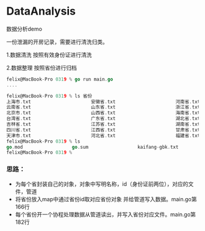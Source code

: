 # DataAnalysis
数据分析demo

一份泄漏的开房记录，需要进行清洗归类。

1.数据清洗
按照有效身份证进行清洗

2.数据整理
按照省份进行归档
```go
felix@MacBook-Pro 0319 % go run main.go
....

felix@MacBook-Pro 0319 % ls 省份
上海市.txt                      安徽省.txt                      河南省.txt                      贵州省.txt                      内蒙古自治区.txt
云南省.txt                      山东省.txt                      浙江省.txt                      辽宁省.txt                      宁夏回族自治区.txt
北京市.txt                      山西省.txt                      海南省.txt                      重庆市.txt                      广西壮族自治区.txt
台湾省.txt                      广东省.txt                      湖北省.txt                      陕西省.txt                      澳门特别行政区.txt
吉林省.txt                      江苏省.txt                      湖南省.txt                      青海省.txt                      香港特别行政区.txt
四川省.txt                      江西省.txt                      甘肃省.txt                      黑龙江省.txt                    新疆维吾尔自治区.txt
天津市.txt                      河北省.txt                      福建省.txt                      西藏自治区.txt
felix@MacBook-Pro 0319 % ls
go.mod                  go.sum                  kaifang-gbk.txt         kaifang-utf8_bad.txt    kaifang-utf8_good.txt   main.go                 省份
felix@MacBook-Pro 0319 % 

```
### 思路：
- 为每个省封装自己的对象，对象中写明名称，id（身份证前两位），对应的文件，管道
- 将省份放入map中通过省份id取对应省份对象 并给管道写入数据。main.go第166行
- 每个省份开一个协程处理数据从管道读出，并写入省份对应文件。main.go第182行